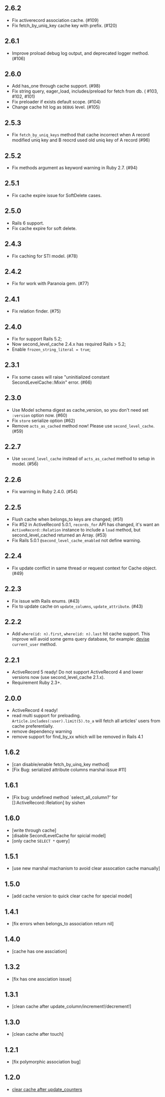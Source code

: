 2.6.2
-------

- Fix activerecord association cache. (#109)
- Fix fetch_by_uniq_key cache key with prefix. (#120)

2.6.1
-------

- Improve proload debug log output, and deprecated logger method. (#106)

2.6.0
-------

- Add has_one through cache support. (#98)
- Fix string query, eager_load, includes/preload for fetch from db. ( #103, #102, #101)
- Fix preloader if exists default scope. (#104)
- Change cache hit log as `DEBUG` level. (#105)

2.5.3
-------

- Fix `fetch_by_uniq_keys` method that cache incorrect when A record modified uniq key and B reocrd used old uniq key of A record (#96)

2.5.2
-------

- Fix methods argument as keyword warning in Ruby 2.7. (#94)

2.5.1
-------

- Fix cache expire issue for SoftDelete cases.

2.5.0
-------

- Rails 6 support.
- Fix cache expire for soft delete.

2.4.3
-------

- Fix caching for STI model. (#78)

2.4.2
-------

- Fix for work with Paranoia gem. (#77)

2.4.1
-------

- Fix relation finder. (#75)

2.4.0
---------

- Fix for support Rails 5.2;
- Now second_level_cache 2.4.x has required Rails > 5.2;
- Enable `frozen_string_literal = true`;

2.3.1
-------

- Fix some cases will raise "uninitialized constant SecondLevelCache::Mixin" error. (#66)

2.3.0
-------

* Use Model schema digest as cache_version, so you don't need set `:version` option now. (#60)
* Fix `store` serialize option (#62)
* Remove `acts_as_cached` method now! Please use `second_level_cache`. (#59)

2.2.7
-------

* Use `second_level_cache` instead of `acts_as_cached` method to setup in model. (#56)

2.2.6
-------

* Fix warning in Ruby 2.4.0. (#54)

2.2.5
-------

* Flush cache when belongs_to keys are changed; (#51)
* Fix #52 in ActiveRecord 5.0.1, `records_for` API has changed, it's want an `ActiveRecord::Relation` instance to include a `load` method, but second_level_cached returned an Array. (#53)
* Fix Rails 5.0.1 `@second_level_cache_enabled` not define warning.

2.2.4
-------

* Fix update conflict in same thread or request context for Cache object. (#49)

2.2.3
-------

* Fix issue with Rails enums. (#43)
* Fix to update cache on `update_columns`, `update_attribute`. (#43)

2.2.2
-------

* Add `where(id: n).first`, `where(id: n).last` hit cache support. This improve will avoid some gems query database, for example: [devise](https://github.com/plataformatec/devise) `current_user` method.

2.2.1
-------

* ActiveRecord 5 ready! Do not support ActiveRecord 4 and lower versions now (use second_level_cache 2.1.x).
* Requirement Ruby 2.3+.

2.0.0
-------

* ActiveRecord 4 ready!
* read multi support for preloading. `Article.includes(:user).limit(5).to_a` will fetch all articles' users from cache preferentially.
* remove dependency warning
* remove support for find_by_xx which will be removed in Rails 4.1

1.6.2
-------

* [can disable/enable fetch_by_uinq_key method]
* [Fix Bug: serialized attribute columns marshal issue #11]

1.6.1
-------

* [Fix bug: undefined method `select_all_column?' for []:ActiveRecord::Relation] by sishen

1.6.0
-------

* [write through cache]
* [disable SecondLevelCache for spicial model]
* [only cache `SELECT *` query]

1.5.1
-------

* [use new marshal machanism to avoid clear assocation cache manually]

1.5.0
-------

* [add cache version to quick clear cache for special model]

1.4.1
-------

* [fix errors when belongs_to association return nil]

1.4.0
-------

* [cache has one assciation]

1.3.2
-------

* [fix has one assciation issue]

1.3.1
-------

* [clean cache after update_column/increment!/decrement!]

1.3.0
-------

* [clean cache after touch]

1.2.1
-------

* [fix polymorphic association bug]

1.2.0
-------

* [clear cache after update_counters](https://github.com/csdn-dev/second_level_cache/commit/240dde81199124092e0e8ad0500c167ac146e301)





